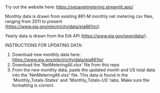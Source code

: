 Try out the website here: https://sepanetmetering.streamlit.app/ 

Monthly data is drawn from existing 861-M monthly net metering csv files, ranging from 2011 to present (https://www.eia.gov/electricity/data/eia861m/).

Yearly data is drawn from the EIA API (https://www.eia.gov/opendata/). 

INSTRUCTIONS FOR UPDATING DATA:
1. Download new monthly data here: https://www.eia.gov/electricity/data/eia861m/
2. Download the 'NetMeteringAll.xlsx' file from this repo
3. From the new monthly data, paste the updated month and US total data into the 'NetMeteringAll.xlsx' file. This data is found in the 'Monthly_Totals-States' and 'Monthly_Totals-US' tabs. Make sure the formatting is correct. 

